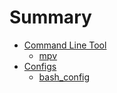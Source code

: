 # Summary
- [Command Line Tool](cli/README.md)
    - [mpv](cli/mpv.md)
- [Configs](configs/README.md)
    - [bash_config](cli/bash.md)
